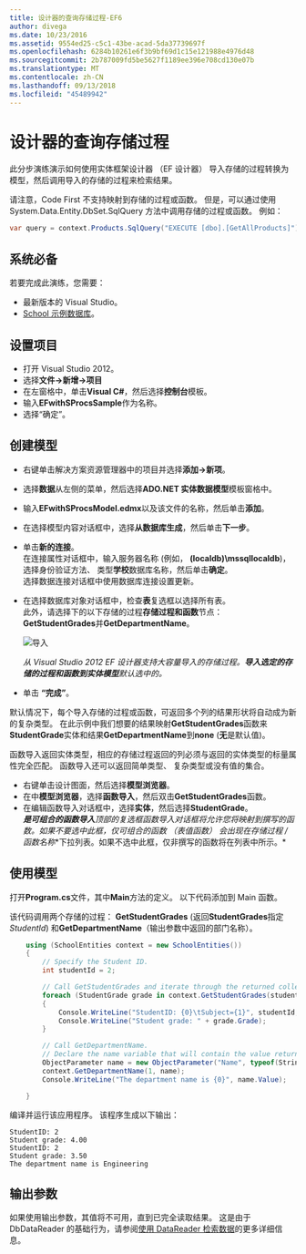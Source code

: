 ```yaml
---
title: 设计器的查询存储过程-EF6
author: divega
ms.date: 10/23/2016
ms.assetid: 9554ed25-c5c1-43be-acad-5da37739697f
ms.openlocfilehash: 6284b10261e6f3b9bf69d1c15e121988e4976d48
ms.sourcegitcommit: 2b787009fd5be5627f1189ee396e708cd130e07b
ms.translationtype: MT
ms.contentlocale: zh-CN
ms.lasthandoff: 09/13/2018
ms.locfileid: "45489942"
---
```

# <a name="designer-query-stored-procedures"></a>设计器的查询存储过程
此分步演练演示如何使用实体框架设计器 （EF 设计器） 导入存储的过程转换为模型，然后调用导入的存储的过程来检索结果。 

请注意，Code First 不支持映射到存储的过程或函数。 但是，可以通过使用 System.Data.Entity.DbSet.SqlQuery 方法中调用存储的过程或函数。 例如：
``` csharp
var query = context.Products.SqlQuery("EXECUTE [dbo].[GetAllProducts]")`;
```

## <a name="prerequisites"></a>系统必备

若要完成此演练，您需要：

- 最新版本的 Visual Studio。
- [School 示例数据库](~/ef6/resources/school-database.md)。

## <a name="set-up-the-project"></a>设置项目

-   打开 Visual Studio 2012。
-   选择**文件-&gt;新增-&gt;项目**
-   在左窗格中，单击**Visual C\#**，然后选择**控制台**模板。
-   输入**EFwithSProcsSample**作为名称。
-   选择“确定”。

## <a name="create-a-model"></a>创建模型

-   右键单击解决方案资源管理器中的项目并选择**添加-&gt;新项**。
-   选择**数据**从左侧的菜单，然后选择**ADO.NET 实体数据模型**模板窗格中。
-   输入**EFwithSProcsModel.edmx**以及该文件的名称，然后单击**添加**。
-   在选择模型内容对话框中，选择**从数据库生成**，然后单击**下一步**。
-   单击**新的连接**。  
    在连接属性对话框中，输入服务器名称 (例如， **(localdb)\\mssqllocaldb**)，选择身份验证方法、 类型**学校**数据库名称，然后单击**确定**。  
    选择数据连接对话框中使用数据库连接设置更新。
-   在选择数据库对象对话框中，检查**表**复选框以选择所有表。  
    此外，请选择下的以下存储的过程**存储过程和函数**节点： **GetStudentGrades**并**GetDepartmentName**。 

    ![导入](~/ef6/media/import.jpg)

    *从 Visual Studio 2012 EF 设计器支持大容量导入的存储过程。**导入选定的存储的过程和函数到实体模型**默认选中的。*
-   单击 **“完成”**。

默认情况下，每个导入存储的过程或函数，可返回多个列的结果形状将自动成为新的复杂类型。 在此示例中我们想要的结果映射**GetStudentGrades**函数来**StudentGrade**实体和结果**GetDepartmentName**到**none** (**无**是默认值)。

函数导入返回实体类型，相应的存储过程返回的列必须与返回的实体类型的标量属性完全匹配。 函数导入还可以返回简单类型、 复杂类型或没有值的集合。

-   右键单击设计图面，然后选择**模型浏览器**。
-   在中**模型浏览器**，选择**函数导入**，然后双击**GetStudentGrades**函数。
-   在编辑函数导入对话框中，选择**实体**，然后选择**StudentGrade**。  
    ***是可组合的函数导入**顶部的复选框**函数导入**对话框将允许您将映射到撰写的函数。如果不要选中此框，仅可组合的函数 （表值函数） 会出现在**存储过程 / 函数名称**下拉列表。如果不选中此框，仅非撰写的函数将在列表中所示。*

## <a name="use-the-model"></a>使用模型

打开**Program.cs**文件，其中**Main**方法的定义。 以下代码添加到 Main 函数。

该代码调用两个存储的过程： **GetStudentGrades** (返回**StudentGrades**指定*StudentId*) 和**GetDepartmentName**（输出参数中返回的部门名称）。  

``` csharp
    using (SchoolEntities context = new SchoolEntities())
    {
        // Specify the Student ID.
        int studentId = 2;

        // Call GetStudentGrades and iterate through the returned collection.
        foreach (StudentGrade grade in context.GetStudentGrades(studentId))
        {
            Console.WriteLine("StudentID: {0}\tSubject={1}", studentId, grade.Subject);
            Console.WriteLine("Student grade: " + grade.Grade);
        }

        // Call GetDepartmentName.
        // Declare the name variable that will contain the value returned by the output parameter.
        ObjectParameter name = new ObjectParameter("Name", typeof(String));
        context.GetDepartmentName(1, name);
        Console.WriteLine("The department name is {0}", name.Value);

    }
```

编译并运行该应用程序。 该程序生成以下输出：

```
StudentID: 2
Student grade: 4.00
StudentID: 2
Student grade: 3.50
The department name is Engineering
```

<a name="output-parameters"></a>输出参数
-----------------

如果使用输出参数，其值将不可用，直到已完全读取结果。 这是由于 DbDataReader 的基础行为，请参阅[使用 DataReader 检索数据](http://go.microsoft.com/fwlink/?LinkID=398589)的更多详细信息。

